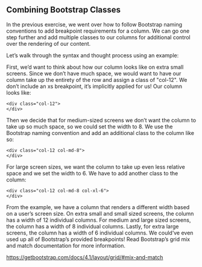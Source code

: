## Combining Bootstrap Classes

In the previous exercise, we went over how to follow Bootstrap naming conventions to add breakpoint requirements for a column. We can go one step further and add multiple classes to our columns for additional control over the rendering of our content.

Let’s walk through the syntax and thought process using an example:

First, we’d want to think about how our column looks like on extra small screens. Since we don’t have much space, we would want to have our column take up the entirety of the row and assign a class of "col-12". We don’t include an xs breakpoint, it’s implicitly applied for us! Our column looks like:

```
<div class="col-12">
</div>

```

Then we decide that for medium-sized screens we don’t want the column to take up so much space, so we could set the width to 8. We use the Bootstrap naming convention and add an additional class to the column like so:

```
<div class="col-12 col-md-8">
</div>

```

For large screen sizes, we want the column to take up even less relative space and we set the width to 6. We have to add another class to the column:

```
<div class="col-12 col-md-8 col-xl-6">
</div>

```

From the example, we have a column that renders a different width based on a user’s screen size. On extra small and small sized screens, the column has a width of 12 individual columns. For medium and large sized screens, the column has a width of 8 individual columns. Lastly, for extra large screens, the column has a width of 6 individual columns. We could’ve even used up all of Bootstrap’s provided breakpoints! Read Bootstrap’s grid mix and match documentation for more information.

https://getbootstrap.com/docs/4.1/layout/grid/#mix-and-match
